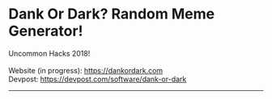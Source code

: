 # Dank Or Dark? Random Meme Generator!

Uncommon Hacks 2018!<br><br>
Website (in progress): https://dankordark.com<br>
Devpost: https://devpost.com/software/dank-or-dark<br>

<hr>


